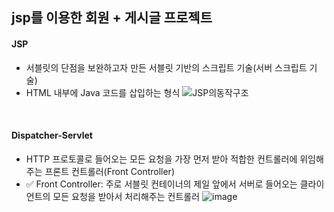 ## jsp를 이용한 회원 + 게시글 프로젝트

#### JSP
- 서블릿의 단점을 보완하고자 만든 서블릿 기반의 스크립트 기술(서버 스크립트 기술)
- HTML 내부에 Java 코드를 삽입하는 형식
![JSP의동작구조](https://github.com/ohyo555/JSP_AM_2024_01/assets/153146836/83a7dad7-e570-4402-9c42-ae7ece29bf50)

<br>

#### Dispatcher-Servlet
- HTTP 프로토콜로 들어오는 모든 요청을 가장 먼저 받아 적합한 컨트롤러에 위임해주는 프론트 컨트롤러(Front Controller)
- ✅ Front Controller: 주로 서블릿 컨테이너의 제일 앞에서 서버로 들어오는 클라이언트의 모든 요청을 받아서 처리해주는 컨트롤러
![image](https://github.com/ohyo555/JSP_AM_2024_01/assets/153146836/fb042111-a96c-4db9-a6c6-f12a3e5dce27)
